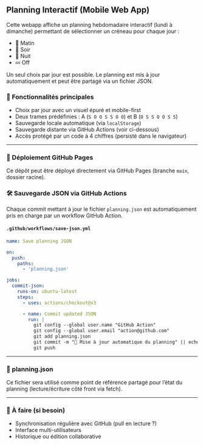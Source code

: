## Planning Interactif (Mobile Web App)

Cette webapp affiche un planning hebdomadaire interactif (lundi à dimanche) permettant de sélectionner un créneau pour chaque jour :
- 🌅 Matin
- 🌇 Soir
- 🌙 Nuit
- 💤 Off

Un seul choix par jour est possible. Le planning est mis à jour automatiquement et peut être partagé via un fichier JSON.

### 🎯 Fonctionnalités principales
- Choix par jour avec un visuel épuré et mobile-first
- Deux trames prédéfinies : A (`S O O S S O O`) et B (`O S S O O S S`)
- Sauvegarde locale automatique (via `localStorage`)
- Sauvegarde distante via GitHub Actions (voir ci-dessous)
- Accès protégé par un code à 4 chiffres (persisté dans le navigateur)

---

### 🚀 Déploiement GitHub Pages
Ce dépôt peut être déployé directement via GitHub Pages (branche `main`, dossier racine).

### 🛠 Sauvegarde JSON via GitHub Actions
Chaque commit mettant à jour le fichier `planning.json` est automatiquement pris en charge par un workflow GitHub Action.

#### `.github/workflows/save-json.yml`
```yaml
name: Save planning JSON

on:
  push:
    paths:
      - 'planning.json'

jobs:
  commit-json:
    runs-on: ubuntu-latest
    steps:
      - uses: actions/checkout@v3

      - name: Commit updated JSON
        run: |
          git config --global user.name "GitHub Action"
          git config --global user.email "action@github.com"
          git add planning.json
          git commit -m "📝 Mise à jour automatique du planning" || echo "Aucun changement"
          git push
```

---

### 📁 planning.json
Ce fichier sera utilisé comme point de référence partagé pour l’état du planning (lecture/écriture côté front via fetch).

---

### 🧪 À faire (si besoin)
- Synchronisation régulière avec GitHub (pull en lecture ?)
- Interface multi-utilisateurs
- Historique ou édition collaborative
